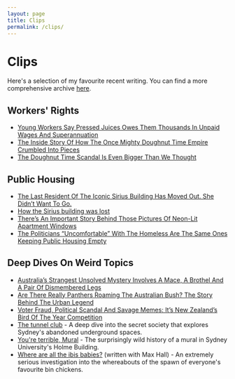 ```yaml
---
layout: page
title: Clips
permalink: /clips/
---
```


# Clips #

Here's a selection of my favourite recent writing. You can find a more comprehensive archive [here](http://junkee.com/author/sam-langford).

## Workers' Rights ##

+ [Young Workers Say Pressed Juices Owes Them Thousands In Unpaid Wages And Superannuation](https://junkee.com/pressed-juices-unpaid-workers/181725)
+ [The Inside Story Of How The Once Mighty Doughnut Time Empire Crumbled Into Pieces](https://junkee.com/doughnut-time-employees-complain/149795)
+ [The Doughnut Time Scandal Is Even Bigger Than We Thought](https://junkee.com/doughnut-time-damian-griffiths/150986)

## Public Housing ##
+ [The Last Resident Of The Iconic Sirius Building Has Moved Out. She Didn’t Want To Go.](https://junkee.com/sirius-building-myra-demetriou/144766)
+ [How the Sirius building was lost](http://honisoit.com/2016/08/how-the-sirius-building-was-lost/)
+ [There’s An Important Story Behind Those Pictures Of Neon-Lit Apartment Windows](https://junkee.com/waterloo-we-live-here/123687)
+ [The Politicians “Uncomfortable” With The Homeless Are The Same Ones Keeping Public Housing Empty](https://junkee.com/homeless-tent-city-public-housing/116260)

## Deep Dives On Weird Topics ##
+ [Australia’s Strangest Unsolved Mystery Involves A Mace, A Brothel And A Pair Of Dismembered Legs](https://junkee.com/longform/mace-melbourne-mystery)
+ [Are There Really Panthers Roaming The Australian Bush? The Story Behind The Urban Legend](https://junkee.com/panther-big-cat-australia/165240)
+ [Voter Fraud, Political Scandal And Savage Memes: It’s New Zealand’s Bird Of The Year Competition](https://junkee.com/new-zealand-bird-of-year/131565)
+ [The tunnel club](http://honisoit.com/2016/10/the-tunnel-club/) - A deep dive into the secret society that explores Sydney's abandoned underground spaces.
+ [You're terrible, Mural](http://honisoit.com/2016/10/youre-terrible-mural/) - The surprisingly wild history of a mural in Sydney University's Holme Building.
+ [Where are all the ibis babies?](http://honisoit.com/2015/08/where-are-all-the-ibis-babies/) (written with Max Hall) - An extremely serious investigation into the whereabouts of the spawn of everyone's favourite bin chickens.

